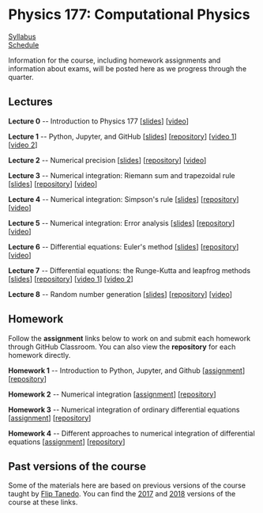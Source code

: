 # Physics 177: Computational Physics

[Syllabus](./syllabus.html)  
[Schedule](./schedule.html)  

Information for the course, including homework assignments and information about exams, will be posted here as we progress through the quarter.


## Lectures

**Lecture 0** -- Introduction to Physics 177 [[slides](https://docs.google.com/presentation/d/18OEE9wrG_oPGEvwdpJX-H16t4r9NXP2Ypj_-R9clOjo/edit?usp=sharing)] [[video](https://www.dropbox.com/s/4ik57rkgino0oce/lecture_0.mp4?dl=0)]  

**Lecture 1** -- Python, Jupyter, and GitHub [[slides](https://docs.google.com/presentation/d/1uwKIwAtWNpgKMqp82YVPvYHwYaKg541jJriF5n5JW34/edit?usp=sharing)] [[repository](https://github.com/Physics177-2020/lecture-1)] [[video 1](https://www.dropbox.com/s/ieg7d0jx3xhbg9m/lecture_1.mp4?dl=0)] [[video 2](https://www.dropbox.com/s/kfnk1ag3mvtvrc1/lecture_1_extended.mp4?dl=0)]  

**Lecture 2** -- Numerical precision [[slides](https://docs.google.com/presentation/d/1zM-F4qcHrYZzNC34wqALjIr9JuTbAhrP3a4bLs02PuE/edit?usp=sharing)] [[repository](https://github.com/Physics177-2020/lecture-2)] [[video](https://www.dropbox.com/s/639k2zhtcban1es/lecture_2.mp4?dl=0)]  

**Lecture 3** -- Numerical integration: Riemann sum and trapezoidal rule [[slides](https://docs.google.com/presentation/d/1LC7I4bua6qyRSEvKwDmXMh9Dl1NIvOVjf1TAS_6L8mY/edit?usp=sharing)] [[repository](https://github.com/Physics177-2020/lecture-3)] [[video](https://www.dropbox.com/s/n8eywlwh689yyue/lecture_3.mp4?dl=0)]  

**Lecture 4** -- Numerical integration: Simpson's rule [[slides](https://docs.google.com/presentation/d/1PlDw9VQzpxlnPPxvoBrlPKCTcZ-I4CFSIwLJyRzYOJU/edit?usp=sharing)] [[repository](https://github.com/Physics177-2020/lecture-4)] [[video](https://www.dropbox.com/s/csjr4xtgtux2xo1/lecture_4.mp4?dl=0)]  

**Lecture 5** -- Numerical integration: Error analysis [[slides](https://docs.google.com/presentation/d/13XYPYKhVoVPOLHLJ_m1uU_4Mbw6gCpJssPmUGjE9jkk/edit?usp=sharing)] [[repository](https://github.com/Physics177-2020/lecture-5)] [[video](https://www.dropbox.com/s/xqytnfb3q1rzxa0/lecture_5.mp4?dl=0)]  

**Lecture 6** -- Differential equations: Euler's method [[slides](https://docs.google.com/presentation/d/1tO2zYWGIQ4eyN-z87D6DsbL91OEXzTw5GHKwP8YAoQw/edit?usp=sharing)] [[repository](https://github.com/Physics177-2020/lecture-6)] [[video](https://www.dropbox.com/s/ukyvxzgx0a49rtj/lecture_6.mp4?dl=0)]  

**Lecture 7** -- Differential equations: the Runge-Kutta and leapfrog methods [[slides](https://docs.google.com/presentation/d/1xVs188-mo_Ev0in_elibRFXXfeHy6r7bUqEg0C7wJ2I/edit?usp=sharing)] [[repository](https://github.com/Physics177-2020/lecture-7)] [[video 1](https://www.dropbox.com/s/3epjhzj1wc6whme/lecture_7.mp4?dl=0)] [[video 2](https://www.dropbox.com/s/d4jawont0rfng1m/lecture_7_extended.mp4?dl=0)]  

**Lecture 8** -- Random number generation [[slides](https://docs.google.com/presentation/d/1R9YHnxeLzwnKEuFQ5rCOyIcLRfYDGm97p6_EoEC_Ieg/edit?usp=sharing)] [[repository](https://github.com/Physics177-2020/lecture-8)] [[video](https://www.dropbox.com/s/7n382at4lnz2w7t/lecture_8.mp4?dl=0)]  

<!--

**Lecture 9** -- Calculations with probability distributions [[repository](https://github.com/Physics177-2020/lecture-9)]

**Lecture 10** -- Probability and statistical physics I [[repository](https://github.com/Physics177-2020/lecture-10)]

**Lecture 11** -- Probability and statistical physics II [[slides](https://docs.google.com/presentation/d/1qIp_a0hI5VtgncQfGJL5CQV8gqzBVsi_QH-cCpppuYU/edit?usp=sharing)] [[repository](https://github.com/Physics177-2020/lecture-11)]

**Lecture 12** -- The Ising model [[slides](https://docs.google.com/presentation/d/15gx1E_6sNsMnVbiffYW0zf0nPAFbnX1ZulQCdoK6vvo/edit?usp=sharing)] [[repository](https://github.com/Physics177-2020/lecture-12)]  

**Lecture 13** -- Markov chain Monte Carlo [[slides](https://docs.google.com/presentation/d/1zfOAMskmOplZZk-0u-XaFWFFncph_0j0XiNfa4DvkOc/edit?usp=sharing)] [[repository](https://github.com/Physics177-2020/lecture-13)]

**Lecture 14** -- Practical MCMC [[slides](https://docs.google.com/presentation/d/1Y5pGhHMqdWL5YJE-4QVpfZknISZZWAwlLngbI8EVqxM/edit?usp=sharing)] [[repository](https://github.com/Physics177-2020/lecture-14)]

**Lecture 15** -- Convex optimization [[slides](https://docs.google.com/presentation/d/1E8CNLOvAuhZsPtghiXP5mYtddQNh98ixaSm5Zi0upRc/edit?usp=sharing)] [[repository](https://github.com/Physics177-2020/lecture-15)]

**Lecture 16** -- Line search [[slides](https://docs.google.com/presentation/d/1FO6AhDNm7bk2y9AkuYy79KAKVb9AG7IuB1peIM2PdjM/edit?usp=sharing)] [[repository](https://github.com/Physics177-2020/lecture-16)]

**Lecture 17** -- Newton's method [[slides](https://docs.google.com/presentation/d/1WWWUFTWmIRmlAbJGmGIxs1_R7OjwNpbbe1bon_99ARY/edit?usp=sharing)] [[repository](https://github.com/Physics177-2020/lecture-17)]

**Lecture 18** -- Loss functions and regression [[slides](https://docs.google.com/presentation/d/1YiTWNANFnDwoyFyQW1ORL3mHGWVAzL0PZjCkBx9gL-A/edit?usp=sharing)] [[repository](https://github.com/Physics177-2020/lecture-18)]

**Lecture 19** -- Maximum likelihood [[slides](https://docs.google.com/presentation/d/1L5mKqJYrfGh_x-b2r8sla1YVHr0heAANSMfnPU825Wc/edit?usp=sharing)] [[repository](https://github.com/Physics177-2020/lecture-19)]  

**Lecture 20** -- Bayesian inference [[slides](https://docs.google.com/presentation/d/1ui9bNfIB_I16CPbcuemsw_dj6THLsVrvHq0STRB1W7I/edit?usp=sharing)] [[repository](https://github.com/Physics177-2020/lecture-20)]  

**Lecture 21** -- Data handling [[slides](https://docs.google.com/presentation/d/1tl-N5x1p5kb3D4bl0fQtjVg7xHFa4Kpg42tIPvB_wSE/edit?usp=sharing)] [[repository](https://github.com/Physics177-2020/lecture-21)]  

**Lecture 22** -- Outlook [[slides](https://docs.google.com/presentation/d/1ovu4j2ovxMc7jOk7fnuSjPIgy8WkgmNjokfG3u-rfng/edit?usp=sharing)] [[repository](https://github.com/Physics177-2020/lecture-22)]  

-->

## Homework

Follow the **assignment** links below to work on and submit each homework through GitHub Classroom. You can also view the **repository** for each homework directly.

**Homework 1** -- Introduction to Python, Jupyter, and Github [[assignment](https://classroom.github.com/a/7tcO-38P)] [[repository](https://github.com/Physics177-2020/homework-1)]

**Homework 2** -- Numerical integration [[assignment](https://classroom.github.com/a/3wk8rMSt)] [[repository](https://github.com/Physics177-2020/homework-2)]  

**Homework 3** -- Numerical integration of ordinary differential equations [[assignment](https://classroom.github.com/a/OtTyyAb6)] [[repository](https://github.com/Physics177-2020/homework-3)]  

**Homework 4** -- Different approaches to numerical integration of differential equations [[assignment](https://classroom.github.com/a/x5N3nIbj)] [[repository](https://github.com/Physics177-2020/homework-4)]

<!--

**Homework 5** -- Statistical physics of a rubber band [[assignment](https://classroom.github.com/a/__kmerxh)] [[repository](https://github.com/Physics177-2020/homework-5)]

**Homework 6** -- Simulating the Ising model [[assignment](https://classroom.github.com/a/E9IuqRQC)] [[repository](https://github.com/Physics177-2020/homework-6)]

**Homework 7** -- Optimization for physics [[assignment](https://classroom.github.com/a/pZfdhcM9)] [[repository](https://github.com/Physics177-2020/homework-7)]

**Homework 8** -- Inference for the Ising model [[assignment](https://classroom.github.com/a/0EdnYQ4h)] [[repository](https://github.com/Physics177-2020/homework-8)]

-->

## Past versions of the course

Some of the materials here are based on previous versions of the course taught by [Flip Tanedo](https://theory.ucr.edu/flip/). You can find the [2017](https://github.com/Physics177-2017) and [2018](https://physics177-2018.github.io/) versions of the course at these links.
